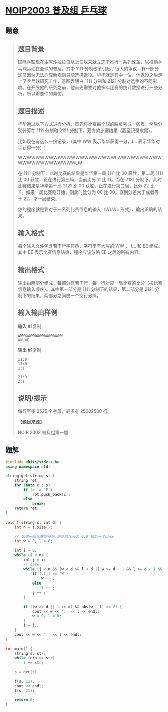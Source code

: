#  [NOIP2003 普及组 乒乓球](https://www.luogu.com.cn/problem/P1042)

## 题意

>   ## 题目背景
>
>   国际乒联现在主席沙拉拉自从上任以来就立志于推行一系列改革，以推动乒乓球运动在全球的普及。其中 1111 分制改革引起了很大的争议，有一部分球员因为无法适应新规则只能选择退役。华华就是其中一位，他退役之后走上了乒乓球研究工作，意图弄明白 1111 分制和 2121 分制对选手的不同影响。在开展他的研究之前，他首先需要对他多年比赛的统计数据进行一些分析，所以需要你的帮忙。
>
>   ## 题目描述
>
>   华华通过以下方式进行分析，首先将比赛每个球的胜负列成一张表，然后分别计算在 1111 分制和 2121 分制下，双方的比赛结果（截至记录末尾）。
>
>   比如现在有这么一份记录，（其中 WW 表示华华获得一分，LL 表示华华对手获得一分）：
>
>   WWWWWWWWWWWWWWWWWWWWWWLWWWWWWWWWWWWWWWWWWWWWWWLW
>
>   在 1111 分制下，此时比赛的结果是华华第一局 1111 比 00 获胜，第二局 1111 比 00 获胜，正在进行第三局，当前比分 11 比 11。而在 2121 分制下，此时比赛结果是华华第一局 2121 比 00 获胜，正在进行第二局，比分 22 比 11。如果一局比赛刚开始，则此时比分为 00 比 00。直到分差大于或者等于 22，才一局结束。
>
>   你的程序就是要对于一系列比赛信息的输入（WLWL 形式），输出正确的结果。
>
>   ## 输入格式
>
>   每个输入文件包含若干行字符串，字符串有大写的 WW 、 LL 和 EE 组成。其中 EE 表示比赛信息结束，程序应该忽略 EE 之后的所有内容。
>
>   ## 输出格式
>
>   输出由两部分组成，每部分有若干行，每一行对应一局比赛的比分（按比赛信息输入顺序）。其中第一部分是 1111 分制下的结果，第二部分是 2121 分制下的结果，两部分之间由一个空行分隔。
>
>   ## 输入输出样例
>
>   **输入 #1**复制
>
>   ```
>   WWWWWWWWWWWWWWWWWWWW
>   WWLWE
>   ```
>
>   **输出 #1**复制
>
>   ```
>   11:0
>   11:0
>   1:1
>   
>   21:0
>   2:1
>   ```
>
>   ## 说明/提示
>
>   每行至多 2525 个字母，最多有 25002500 行。
>
>   **【题目来源】**
>
>   NOIP 2003 普及组第一题

## 题解



```c++
#include <bits/stdc++.h>
using namespace std;

string get(string s) {
    string ret;
    for (auto c : s)
        if (c != 'E')
            ret.push_back(c);
        else
            break;
    return ret;
}

void f(string s, int d) {
    int n = s.size();
    
    // 如果一局比赛刚开始 则此时比分为 0:0 最后一个case
    int w = 0, l = 0;
    
    int i = 0;
    while (i < n) {
        int j = i;
        // case
        while (j < n && (w < d && l < d || w >= d - 1 && l >= d - 1 && abs(w - l) < 2)) {
            if (s[j] == 'W')
                w ++ ;
            else
                l ++ ;
            j ++ ;
        }
        
        if ((w >= d || l >= d) && abs(w - l) >= 2) {
            cout << w << ':' << l << endl;
            w = 0, l = 0;
        }
        i = j;
    }
    cout << w << ':' << l << endl;
}

int main() {
    string s, str;
    while (cin >> str)
        s += str;
    
    s = get(s);
    
    f(s, 11);
    cout << endl;
    f(s, 21);
    
    return 0;
}
```



```python3

```

